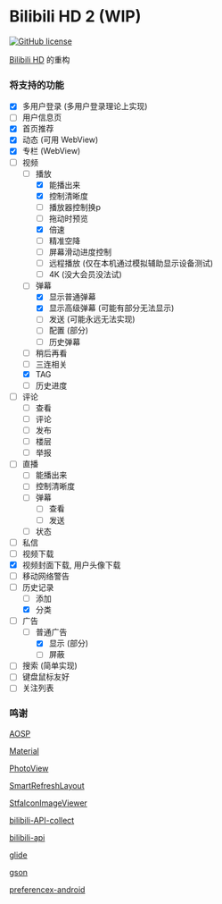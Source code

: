 # Bilibili HD 2 (WIP)

[![GitHub license](https://img.shields.io/github/license/duzhaokun123/BilibiliHD2)](https://github.com/duzhaokun123/BilibiliHD2/blob/main/LICENSE)

[Bilibili HD](https://github.com/duzhaokun123/BilibiliHD) 的重构

### 将支持的功能
- [x] 多用户登录 (多用户登录理论上实现)
- [ ] 用户信息页
- [x] 首页推荐
- [x] 动态 (可用 WebView)
- [x] 专栏 (WebView)
- [ ] 视频
    - [ ] 播放
        - [x] 能播出来
        - [x] 控制清晰度
        - [ ] 播放器控制换p
        - [ ] 拖动时预览
        - [x] 倍速
        - [ ] 精准空降
        - [ ] 屏幕滑动进度控制
        - [ ] 远程播放 (仅在本机通过模拟辅助显示设备测试)
        - [ ] 4K (没大会员没法试)
    - [ ] 弹幕
        - [x] 显示普通弹幕
        - [x] 显示高级弹幕 (可能有部分无法显示)
        - [ ] 发送 (可能永远无法实现)
        - [ ] 配置 (部分)
        - [ ] 历史弹幕
    - [ ] 稍后再看
    - [ ] 三连相关
    - [x] TAG
    - [ ] 历史进度
- [ ] 评论
    - [ ] 查看
    - [ ] 评论
    - [ ] 发布
    - [ ] 楼层
    - [ ] 举报
- [ ] 直播
    - [ ] 能播出来
    - [ ] 控制清晰度
    - [ ] 弹幕
        - [ ] 查看
        - [ ] 发送
    - [ ] 状态
- [ ] 私信
- [ ] 视频下载
- [x] 视频封面下载, 用户头像下载
- [ ] 移动网络警告
- [ ] 历史记录
    - [ ] 添加
    - [x] 分类
- [ ] 广告
    - [ ] 普通广告
        - [x] 显示 (部分)
        - [ ] 屏蔽
- [ ] 搜索 (简单实现)
- [ ] 键盘鼠标友好
- [ ] 关注列表
### 鸣谢
[AOSP](https://source.android.com)

[Material](https://material.io)

[PhotoView](https://github.com/Baseflow/PhotoView)

[SmartRefreshLayout](https://github.com/scwang90/SmartRefreshLayout)

[StfalconImageViewer](https://github.com/stfalcon-studio/StfalconImageViewer)

[bilibili-API-collect](https://github.com/SocialSisterYi/bilibili-API-collect)

[bilibili-api](https://github.com/czp3009/bilibili-api)

[glide](https://bumptech.github.io/glide/)

[gson](https://github.com/google/gson)

[preferencex-android](https://github.com/takisoft/preferencex-android)